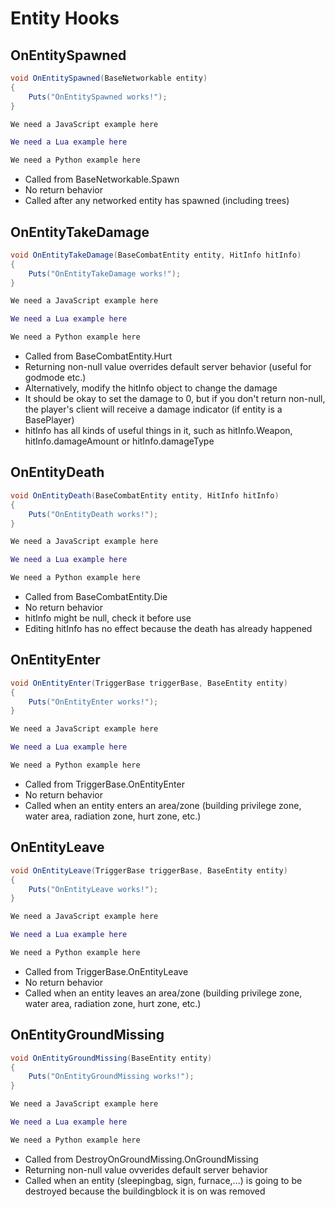 # Entity Hooks

## OnEntitySpawned

``` csharp
void OnEntitySpawned(BaseNetworkable entity)
{
    Puts("OnEntitySpawned works!");
}
```

``` javascript
We need a JavaScript example here
```

``` lua
We need a Lua example here
```

``` python
We need a Python example here
```

 * Called from BaseNetworkable.Spawn
 * No return behavior
 * Called after any networked entity has spawned (including trees)

## OnEntityTakeDamage

``` csharp
void OnEntityTakeDamage(BaseCombatEntity entity, HitInfo hitInfo)
{
    Puts("OnEntityTakeDamage works!");
}
```

``` javascript
We need a JavaScript example here
```

``` lua
We need a Lua example here
```

``` python
We need a Python example here
```

 * Called from BaseCombatEntity.Hurt
 * Returning non-null value overrides default server behavior (useful for godmode etc.)
 * Alternatively, modify the hitInfo object to change the damage
 * It should be okay to set the damage to 0, but if you don't return non-null, the player's client will receive a damage indicator (if entity is a BasePlayer)
 * hitInfo has all kinds of useful things in it, such as hitInfo.Weapon, hitInfo.damageAmount or hitInfo.damageType

## OnEntityDeath

``` csharp
void OnEntityDeath(BaseCombatEntity entity, HitInfo hitInfo)
{
    Puts("OnEntityDeath works!");
}
```

``` javascript
We need a JavaScript example here
```

``` lua
We need a Lua example here
```

``` python
We need a Python example here
```

 * Called from BaseCombatEntity.Die
 * No return behavior
 * hitInfo might be null, check it before use
 * Editing hitInfo has no effect because the death has already happened

## OnEntityEnter

``` csharp
void OnEntityEnter(TriggerBase triggerBase, BaseEntity entity)
{
    Puts("OnEntityEnter works!");
}
```

``` javascript
We need a JavaScript example here
```

``` lua
We need a Lua example here
```

``` python
We need a Python example here
```

 * Called from TriggerBase.OnEntityEnter
 * No return behavior
 * Called when an entity enters an area/zone (building privilege zone, water area, radiation zone, hurt zone, etc.)

## OnEntityLeave

``` csharp
void OnEntityLeave(TriggerBase triggerBase, BaseEntity entity)
{
    Puts("OnEntityLeave works!");
}
```

``` javascript
We need a JavaScript example here
```

``` lua
We need a Lua example here
```

``` python
We need a Python example here
```

 * Called from TriggerBase.OnEntityLeave
 * No return behavior
 * Called when an entity leaves an area/zone (building privilege zone, water area, radiation zone, hurt zone, etc.)

## OnEntityGroundMissing

``` csharp
void OnEntityGroundMissing(BaseEntity entity)
{
    Puts("OnEntityGroundMissing works!");
}
```

``` javascript
We need a JavaScript example here
```

``` lua
We need a Lua example here
```

``` python
We need a Python example here
```

 * Called from DestroyOnGroundMissing.OnGroundMissing
 * Returning non-null value ovverides default server behavior
 * Called when an entity (sleepingbag, sign, furnace,...) is going to be destroyed because the buildingblock it is on was removed
